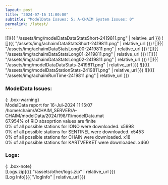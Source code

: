 ```yaml
---
layout: post
title: "2024-07-16 11:00:00"
subtitle: "ModelData Issues: 5; A-CHAIM System Issues: 0"
permalink: /latest/
---
```


![]({{ "/assets/img/modelDataDataStatsShort-2419811.png" | relative_url }})
![]({{ "/assets/img/achaimDataStatsShort-2419811.png" | relative_url }})
![]({{ "/assets/img/achaimDataStatsLong00-2419811.png" | relative_url }})
![]({{ "/assets/img/achaimDataStatsLong01-2419811.png" | relative_url }})
![]({{ "/assets/img/achaimDataStatsLong02-2419811.png" | relative_url }})
![]({{ "/assets/img/modelDataDataStats-2419811.png" | relative_url }})
![]({{ "/assets/img/modelDataStationStats-2419811.png" | relative_url }})
![]({{ "/assets/img/achaimRunTime-2419811.png" | relative_url }})


### ModelData Issues:  
  
{: .box-warning}  
 ModelData report for 16-Jul-2024 11:15:07   
 /home/chaim/ACHAIM_SERVER/A-CHAIM/modelData/2024/198/11/modelData.mat   
 67.954% of RIO absoprtion values are finite   
 0% of all possible stations for IONO were downloaded. x5998   
 0% of all possible stations for SENTINEL were downloaded. x5453   
 0% of all possible stations for CHAIN were downloaded. x18   
 0% of all possible stations for KARTVERKET were downloaded. x460   
  


### Logs:  
  
{: .box-note}  
[Logs.zip]({{ "/assets/other/logs.zip" | relative_url }})  
[Log Info]({{ "/logInfo" | relative_url }})  
